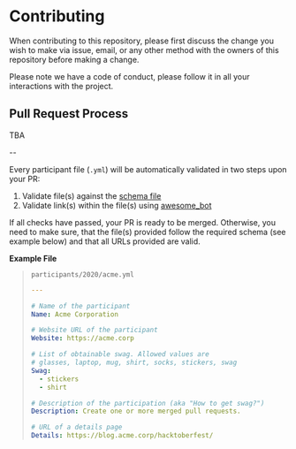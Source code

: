 # Contributing

When contributing to this repository, please first discuss the change you wish to make via issue, email, or any other method with the owners of this repository before making a change.

Please note we have a code of conduct, please follow it in all your interactions with the project.

## Pull Request Process

TBA

--

Every participant file (`.yml`) will be automatically validated in two steps upon your PR:

1. Validate file(s) against the [schema file](.jsonschema)
2. Validate link(s) within the file(s) using [awesome_bot](https://github.com/dkhamsing/awesome_bot)

If all checks have passed, your PR is ready to be merged. Otherwise, you need to make sure, that the file(s) provided follow the required schema (see example below) and that all URLs provided are valid.

__Example File__

> `participants/2020/acme.yml`
> ```yaml
> ---
> 
> # Name of the participant
> Name: Acme Corporation
> 
> # Website URL of the participant
> Website: https://acme.corp
> 
> # List of obtainable swag. Allowed values are
> # glasses, laptop, mug, shirt, socks, stickers, swag
> Swag:
>   - stickers
>   - shirt
> 
> # Description of the participation (aka "How to get swag?")
> Description: Create one or more merged pull requests.
> 
> # URL of a details page
> Details: https://blog.acme.corp/hacktoberfest/
> ```
